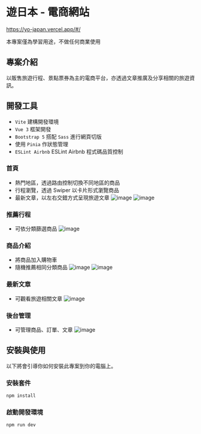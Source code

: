 # 遊日本 - 電商網站

https://yo-japan.vercel.app/#/

本專案僅為學習用途，不做任何商業使用

## 專案介紹

以販售旅遊行程、景點票券為主的電商平台，亦透過文章推廣及分享相關的旅遊資訊。

## 開發工具

- `Vite` 建構開發環境
- `Vue 3` 框架開發
- `Bootstrap 5` 搭配 `Sass` 進行網頁切版
- 使用 `Pinia` 作狀態管理
- `ESLint Airbnb` ESLint Airbnb 程式碼品質控制

### 首頁

- 熱門地區，透過路由控制切換不同地區的商品
- 行程瀏覽，透過 Swiper 以卡片形式瀏覽商品
- 最新文章，以左右交錯方式呈現旅遊文章
  ![image](https://imgur.com/ADjVB2r)
  ![image](https://imgur.com/5oM09Vu)

### 推薦行程

- 可依分類篩選商品
  ![image](https://imgur.com/2tbqrZe)

### 商品介紹

- 將商品加入購物車
- 隨機推薦相同分類商品
  ![image](https://imgur.com/Gp9rOuU)
  ![image](https://imgur.com/kYyIooG)

### 最新文章

- 可觀看旅遊相關文章
  ![image](https://imgur.com/FE2YybQ)

### 後台管理

- 可管理商品、訂單、文章
  ![image](https://imgur.com/Lgd2c0J)

## 安裝與使用

以下將會引導你如何安裝此專案到你的電腦上。

### 安裝套件

```bash
npm install
```

### 啟動開發環境

```bash
npm run dev
```
